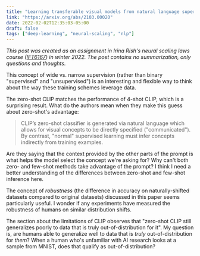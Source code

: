 ```yaml
---
title: "Learning transferable visual models from natural language supervision (CLIP)"
link: "https://arxiv.org/abs/2103.00020"
date: 2022-02-02T12:35:03-05:00
draft: false
tags: ["deep-learning", "neural-scaling", "nlp"]
---
```


*This post was created as an assignment in Irina Rish's neural scaling laws course ([IFT6167](https://sites.google.com/view/nsl-course)) in winter 2022. The post contains no summarization, only questions and thoughts.*

This concept of wide vs. narrow supervision (rather than binary "supervised" and "unsupervised") is an interesting and flexible way to think about the way these training schemes leverage data.

The zero-shot CLIP matches the performance of 4-shot CLIP, which is a surprising result. What do the authors mean when they make this guess about zero-shot's advantage:

> CLIP’s zero-shot classifier is generated via natural language which allows for visual concepts to be directly specified ("communicated"). By contrast, "normal" supervised learning must infer concepts indirectly from training examples.

Are they saying that the context provided by the other parts of the prompt is what helps the model select the concept we're asking for? Why can't both zero- and few-shot methods take advantage of the prompt? I think I need a better understanding of the differences between zero-shot and few-shot inference here.

The concept of *robustness* (the difference in accuracy on naturally-shifted datasets compared to original datasets) discussed in this paper seems particularly useful. I wonder if any experiments have measured the robustness of humans on similar distribution shifts.

The section about the limitations of CLIP observes that "zero-shot CLIP still generalizes poorly to data that is truly out-of-distribution for it". My question is, are humans able to generalize well to data that is *truly* out-of-distribution for *them*? When a human who's unfamiliar with AI research looks at a sample from MNIST, does that qualify as out-of-distribution?
